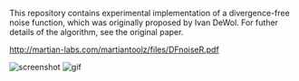 This repository contains experimental implementation of a divergence-free noise
function, which was originally proposed by Ivan DeWol. For futher details of
the algorithm, see the original paper.

http://martian-labs.com/martiantoolz/files/DFnoiseR.pdf

![screenshot](http://41.media.tumblr.com/f8c9ded1b40f8dec561ae0cbe6d25ec2/tumblr_nyh99iPeop1qio469o1_400.png)
![gif](http://49.media.tumblr.com/b179798de44cab44a65b794fa58eb250/tumblr_nyj4zxbbRR1qio469o1_400.gif)
